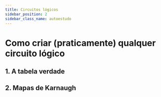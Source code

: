 ```yaml
---
title: Circuitos lógicos
sidebar_position: 2
sidebar_class_name: autoestudo
---
```


# Como criar (praticamente) qualquer circuito lógico

## 1. A tabela verdade

## 2. Mapas de Karnaugh
